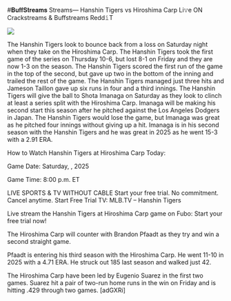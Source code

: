 #𝐁𝐮𝐟𝐟𝐒𝐭𝐫𝐞𝐚𝐦𝐬 Streams— Hanshin Tigers vs Hiroshima Carp Li𝚟e ON Crackstreams & Buffstreams Redd𝚒T  
  
  
[![](https://i.imgur.com/qSNzIqt.png)](https://movie.rssnews.media/Xkraetei.php)  
  
The Hanshin Tigers look to bounce back from a loss on Saturday night when they take on the Hiroshima Carp. The Hanshin Tigers took the first game of the series on Thursday 10-6, but lost 8-1 on Friday and they are now 1-3 on the season. The Hanshin Tigers scored the first run of the game in the top of the second, but gave up two in the bottom of the inning and trailed the rest of the game. The Hanshin Tigers managed just three hits and Jameson Taillon gave up six runs in four and a third innings. The Hanshin Tigers will give the ball to Shota Imanaga on Saturday as they look to clinch at least a series split with the Hiroshima Carp. Imanaga will be making his second start this season after he pitched against the Los Angeles Dodgers in Japan. The Hanshin Tigers would lose the game, but Imanaga was great as he pitched four innings without giving up a hit. Imanaga is in his second season with the Hanshin Tigers and he was great in 2025 as he went 15-3 with a 2.91 ERA.

How to Watch Hanshin Tigers at Hiroshima Carp Today:

Game Date: Saturday, , 2025

Game Time: 8:00 p.m. ET

LIVE SPORTS & TV WITHOUT CABLE
Start your free trial. No commitment. Cancel anytime.
Start Free Trial
TV: MLB.TV – Hanshin Tigers

Live stream the Hanshin Tigers at Hiroshima Carp game on Fubo: Start your free trial now!

The Hiroshima Carp will counter with Brandon Pfaadt as they try and win a second straight game.

Pfaadt is entering his third season with the Hiroshima Carp. He went 11-10 in 2025 with a 4.71 ERA. He struck out 185 last season and walked just 42.

The Hiroshima Carp have been led by Eugenio Suarez in the first two games. Suarez hit a pair of two-run home runs in the win on Friday and is hitting .429 through two games. [adGXRi]
